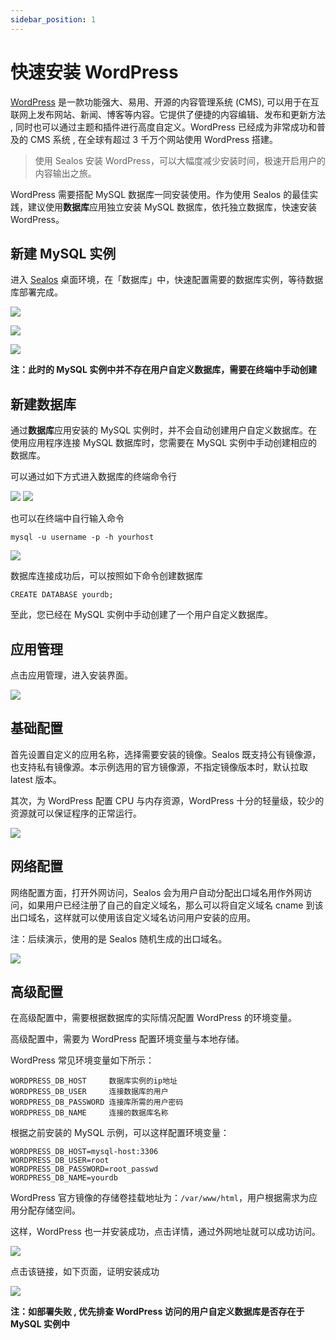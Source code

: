 ```yaml
---
sidebar_position: 1
---
```


# 快速安装 WordPress

[WordPress](https://github.com/WordPress/WordPress) 是一款功能强大、易用、开源的内容管理系统 (CMS), 可以用于在互联网上发布网站、新闻、博客等内容。它提供了便捷的内容编辑、发布和更新方法 , 同时也可以通过主题和插件进行高度自定义。WordPress 已经成为非常成功和普及的 CMS 系统 , 在全球有超过 3 千万个网站使用 WordPress 搭建。

> 使用 Sealos 安装 WordPress，可以大幅度减少安装时间，极速开启用户的内容输出之旅。

WordPress 需要搭配 MySQL 数据库一同安装使用。作为使用 Sealos 的最佳实践，建议使用**数据库**应用独立安装 MySQL 数据库，依托独立数据库，快速安装 WordPress。

## 新建 MySQL 实例

进入 [Sealos](https://cloud.sealos.io) 桌面环境，在「数据库」中，快速配置需要的数据库实例，等待数据库部署完成。

![](../images/wordpress_15.png)

![](../images/wordpress_16.png)

![](../images/wordpress_17.png)

**注：此时的 MySQL 实例中并不存在用户自定义数据库，需要在终端中手动创建**

## 新建数据库

通过**数据库**应用安装的 MySQL 实例时，并不会自动创建用户自定义数据库。在使用应用程序连接 MySQL 数据库时，您需要在 MySQL 实例中手动创建相应的数据库。

可以通过如下方式进入数据库的终端命令行

![](../images/wordpress_12.png)
![](../images/wordpress_13.png)

也可以在终端中自行输入命令

`mysql -u username -p -h yourhost`

![](../images/wordpress_14.png)

数据库连接成功后，可以按照如下命令创建数据库

`CREATE DATABASE yourdb;`

至此，您已经在 MySQL 实例中手动创建了一个用户自定义数据库。

## 应用管理

点击应用管理，进入安装界面。

![](../images/wordpress_1.png)

## 基础配置

首先设置自定义的应用名称，选择需要安装的镜像。Sealos 既支持公有镜像源，也支持私有镜像源。本示例选用的官方镜像源，不指定镜像版本时，默认拉取 latest 版本。

其次，为 WordPress 配置 CPU 与内存资源，WordPress 十分的轻量级，较少的资源就可以保证程序的正常运行。

![](../images/wordpress_8.png)

## 网络配置

网络配置方面，打开外网访问，Sealos 会为用户自动分配出口域名用作外网访问，如果用户已经注册了自己的自定义域名，那么可以将自定义域名 cname 到该出口域名，这样就可以使用该自定义域名访问用户安装的应用。

注：后续演示，使用的是 Sealos 随机生成的出口域名。

![](../images/wordpress_9.png)

## 高级配置

在高级配置中，需要根据数据库的实际情况配置 WordPress 的环境变量。

高级配置中，需要为 WordPress 配置环境变量与本地存储。

WordPress 常见环境变量如下所示：

```Plain
WORDPRESS_DB_HOST     数据库实例的ip地址
WORDPRESS_DB_USER     连接数据库的用户
WORDPRESS_DB_PASSWORD 连接库所需的用户密码
WORDPRESS_DB_NAME     连接的数据库名称
```

根据之前安装的 MySQL 示例，可以这样配置环境变量：

```Plain
WORDPRESS_DB_HOST=mysql-host:3306
WORDPRESS_DB_USER=root
WORDPRESS_DB_PASSWORD=root_passwd
WORDPRESS_DB_NAME=yourdb
```

WordPress 官方镜像的存储卷挂载地址为：`/var/www/html`，用户根据需求为应用分配存储空间。

这样，WordPress 也一并安装成功，点击详情，通过外网地址就可以成功访问。

![](../images/wordpress_10.png)

点击该链接，如下页面，证明安装成功

![](../images/wordpress_11.png)

**注：如部署失败 , 优先排查 WordPress 访问的用户自定义数据库是否存在于 MySQL 实例中**

